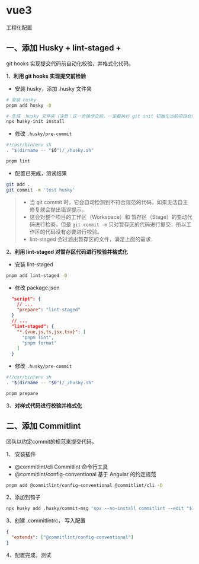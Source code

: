 # vue3

工程化配置

## 一、添加 Husky + lint-staged +

git hooks 实现提交代码前自动化校验，并格式化代码。

1、**利用 git hooks 实现提交前检验**

- 安装 husky，添加 .husky 文件夹

```sh
# 安装 husky
pnpm add husky -D

# 生成 .husky 文件夹（注意：这一步操作之前，一定要执行 git init 初始化当前项目仓库，.husky 文件夹才能创建成功）
npx husky-init install
```

- 修改 `.husky/pre-commit`

```js
#!/usr/bin/env sh
. "$(dirname -- "$0")/_/husky.sh"

pnpm lint
```

- 配置已完成，测试结果

```sh
git add .
git commit -m 'test husky'
```

> - 当 git commit 时，它会自动检测到不符合规范的代码，如果无法自主修复就会抛出错误提示。
> - 这会对整个项目的工作区（Workspace）和 暂存区（Stage）的变动代码进行检查，但是 `git commit -m` 只对暂存区的代码进行提交，所以工作区的代码没有必要进行校验。
> - lint-staged 会过滤出暂存区的文件，满足上面的需求.

2、**利用 lint-staged 对暂存区代码进行校验并格式化**

- 安装 lint-staged

```sh
pnpm add lint-staged -D
```

- 修改 package.json

```json
  "script": {
    // ...
    "prepare": "lint-staged"
  }
  // ...
  "lint-staged": {
    "*.{vue,js,ts,jsx,tsx}": [
      "pnpm lint",
      "pnpm format"
    ]
  }
```

- 修改 `.husky/pre-commit`

```sh
#!/usr/bin/env sh
. "$(dirname -- "$0")/_/husky.sh"

pnpm prepare
```

3、**对样式代码进行校验并格式化**

## 二、添加 Commitlint

团队以约定commit的规范来提交代码。

1、 安装插件

- @commitlint/cli Commitlint 命令行工具
- @commitlint/config-conventional 基于 Angular 的约定规范

```sh
pnpm add @commitlint/config-conventional @commitlint/cli -D
```

2、添加到钩子

```sh
npx husky add .husky/commit-msg 'npx --no-install commitlint --edit "$1"'
```

3、创建 .commitlintrc， 写入配置

```json
{
  "extends": ["@commitlint/config-conventional"]
}
```

4、配置完成，测试
